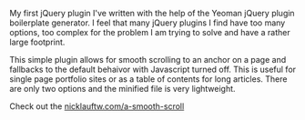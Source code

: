 My first jQuery plugin I've written with the help of the Yeoman jQuery plugin boilerplate generator. I feel that many jQuery plugins I find have too many options, too complex for the problem I am trying to solve and have a rather large footprint.

This simple plugin allows for smooth scrolling to an anchor on a page and fallbacks to the default behaivor with Javascript turned off. This is useful for single page portfolio sites or as a table of contents for long articles. There are only two options and the minified file is very lightweight.

Check out the [nicklauftw.com/a-smooth-scroll](demo)
